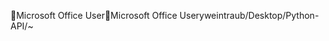 Microsoft Office User                                 M i c r o s o f t   O f f i c e   U s e r   y w e i n t r a u b / D e s k t o p / P y t h o n - A P I / ~ 